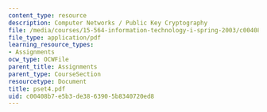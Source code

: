 ```yaml
---
content_type: resource
description: Computer Networks / Public Key Cryptography
file: /media/courses/15-564-information-technology-i-spring-2003/c00408b7e5b3de3863905b8340720ed8_pset4.pdf
file_type: application/pdf
learning_resource_types:
- Assignments
ocw_type: OCWFile
parent_title: Assignments
parent_type: CourseSection
resourcetype: Document
title: pset4.pdf
uid: c00408b7-e5b3-de38-6390-5b8340720ed8
---
```

